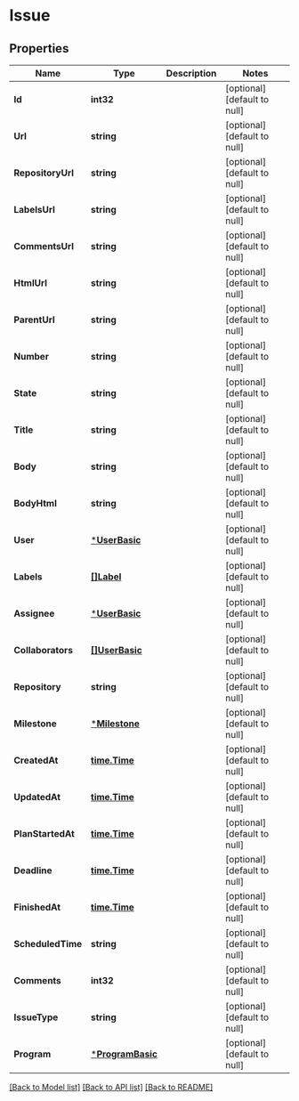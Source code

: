 # Issue

## Properties
Name | Type | Description | Notes
------------ | ------------- | ------------- | -------------
**Id** | **int32** |  | [optional] [default to null]
**Url** | **string** |  | [optional] [default to null]
**RepositoryUrl** | **string** |  | [optional] [default to null]
**LabelsUrl** | **string** |  | [optional] [default to null]
**CommentsUrl** | **string** |  | [optional] [default to null]
**HtmlUrl** | **string** |  | [optional] [default to null]
**ParentUrl** | **string** |  | [optional] [default to null]
**Number** | **string** |  | [optional] [default to null]
**State** | **string** |  | [optional] [default to null]
**Title** | **string** |  | [optional] [default to null]
**Body** | **string** |  | [optional] [default to null]
**BodyHtml** | **string** |  | [optional] [default to null]
**User** | [***UserBasic**](UserBasic.md) |  | [optional] [default to null]
**Labels** | [**[]Label**](Label.md) |  | [optional] [default to null]
**Assignee** | [***UserBasic**](UserBasic.md) |  | [optional] [default to null]
**Collaborators** | [**[]UserBasic**](UserBasic.md) |  | [optional] [default to null]
**Repository** | **string** |  | [optional] [default to null]
**Milestone** | [***Milestone**](Milestone.md) |  | [optional] [default to null]
**CreatedAt** | [**time.Time**](time.Time.md) |  | [optional] [default to null]
**UpdatedAt** | [**time.Time**](time.Time.md) |  | [optional] [default to null]
**PlanStartedAt** | [**time.Time**](time.Time.md) |  | [optional] [default to null]
**Deadline** | [**time.Time**](time.Time.md) |  | [optional] [default to null]
**FinishedAt** | [**time.Time**](time.Time.md) |  | [optional] [default to null]
**ScheduledTime** | **string** |  | [optional] [default to null]
**Comments** | **int32** |  | [optional] [default to null]
**IssueType** | **string** |  | [optional] [default to null]
**Program** | [***ProgramBasic**](ProgramBasic.md) |  | [optional] [default to null]

[[Back to Model list]](../README.md#documentation-for-models) [[Back to API list]](../README.md#documentation-for-api-endpoints) [[Back to README]](../README.md)


